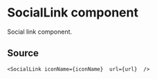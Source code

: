# SocialLink component

Social link component.

## Source

    <SocialLink iconName={iconName}  url={url}  />
